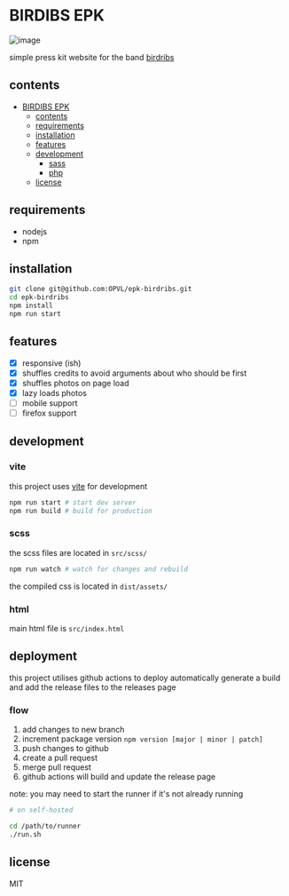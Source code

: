# BIRDIBS EPK

![image](https://github.com/OPVL/epk-birdribs/assets/17033678/f944f9dd-a49b-4955-94cf-97f08da5f03b)

simple press kit website for the band [birdribs](https://birdribs.uk)

## contents

- [BIRDIBS EPK](#birdibs-epk)
  - [contents](#contents)
  - [requirements](#requirements)
  - [installation](#installation)
  - [features](#features)
  - [development](#development)
    - [sass](#sass)
    - [php](#php)
  - [license](#license)

## requirements

- nodejs
- npm

## installation

```bash
git clone git@github.com:OPVL/epk-birdribs.git
cd epk-birdribs
npm install
npm run start
```

## features

- [x] responsive (ish)
- [x] shuffles credits to avoid arguments about who should be first
- [x] shuffles photos on page load
- [x] lazy loads photos
- [ ] mobile support
- [ ] firefox support

## development

### vite

this project uses [vite](https://vitejs.dev/) for development

```bash
npm run start # start dev server
npm run build # build for production
```

### scss

the scss files are located in `src/scss/`

```bash
npm run watch # watch for changes and rebuild
```

the compiled css is located in `dist/assets/`

### html

main html file is `src/index.html`

## deployment

this project utilises github actions to deploy automatically generate a build and add the release files to the releases page

### flow

1. add changes to new branch
2. increment package version `npm version [major | minor | patch]`
3. push changes to github
4. create a pull request
5. merge pull request
6. github actions will build and update the release page

note: you may need to start the runner if it's not already running
  
  ```bash
  # on self-hosted

  cd /path/to/runner
  ./run.sh
  ```

## license

MIT
